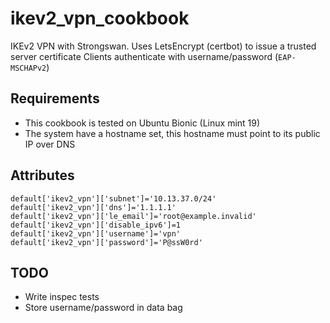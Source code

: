 # ikev2_vpn_cookbook

IKEv2 VPN with Strongswan.
Uses LetsEncrypt (certbot) to issue a trusted server certificate
Clients authenticate with username/password (`EAP-MSCHAPv2`)

## Requirements

- This cookbook is tested on Ubuntu Bionic (Linux mint 19)
- The system have a hostname set, this hostname must point to its public IP over DNS

## Attributes

```
default['ikev2_vpn']['subnet']='10.13.37.0/24'
default['ikev2_vpn']['dns']='1.1.1.1'
default['ikev2_vpn']['le_email']='root@example.invalid'
default['ikev2_vpn']['disable_ipv6']=1
default['ikev2_vpn']['username']='vpn'
default['ikev2_vpn']['password']='P@ssW0rd'
```

## TODO

- Write inspec tests
- Store username/password in data bag 

